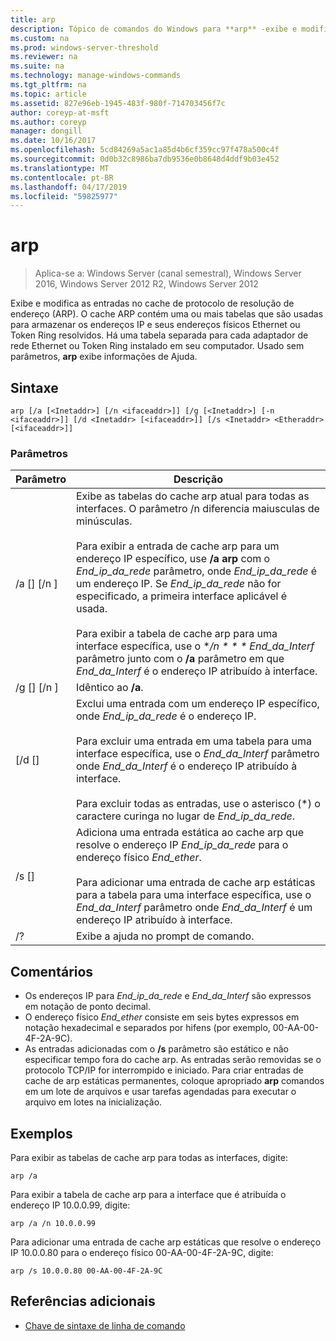 ```yaml
---
title: arp
description: Tópico de comandos do Windows para **arp** -exibe e modifica as entradas no cache de Resolution Protocol (arp) de endereço usado para armazenar endereços IP e seus endereços físicos resolvidos.
ms.custom: na
ms.prod: windows-server-threshold
ms.reviewer: na
ms.suite: na
ms.technology: manage-windows-commands
ms.tgt_pltfrm: na
ms.topic: article
ms.assetid: 827e96eb-1945-483f-980f-714703456f7c
author: coreyp-at-msft
ms.author: coreyp
manager: dongill
ms.date: 10/16/2017
ms.openlocfilehash: 5cd84269a5ac1a85d4b6cf359cc97f478a500c4f
ms.sourcegitcommit: 0d0b32c8986ba7db9536e0b8648d4ddf9b03e452
ms.translationtype: MT
ms.contentlocale: pt-BR
ms.lasthandoff: 04/17/2019
ms.locfileid: "59825977"
---
```

# <a name="arp"></a>arp

>Aplica-se a: Windows Server (canal semestral), Windows Server 2016, Windows Server 2012 R2, Windows Server 2012

Exibe e modifica as entradas no cache de protocolo de resolução de endereço (ARP). O cache ARP contém uma ou mais tabelas que são usadas para armazenar os endereços IP e seus endereços físicos Ethernet ou Token Ring resolvidos. Há uma tabela separada para cada adaptador de rede Ethernet ou Token Ring instalado em seu computador. Usado sem parâmetros, **arp** exibe informações de Ajuda.
## <a name="syntax"></a>Sintaxe
```
arp [/a [<Inetaddr>] [/n <ifaceaddr>]] [/g [<Inetaddr>] [-n <ifaceaddr>]] [/d <Inetaddr> [<ifaceaddr>]] [/s <Inetaddr> <Etheraddr> [<ifaceaddr>]]
```
### <a name="parameters"></a>Parâmetros
|Parâmetro|Descrição|
|-------|--------|
|/a [<Inetaddr>] [/n <ifaceaddr>]|Exibe as tabelas do cache arp atual para todas as interfaces. O parâmetro /n diferencia maiusculas de minúsculas.<br /><br />Para exibir a entrada de cache arp para um endereço IP específico, use **/a arp** com o *End_ip_da_rede* parâmetro, onde *End_ip_da_rede* é um endereço IP. Se *End_ip_da_rede* não for especificado, a primeira interface aplicável é usada.<br /><br />Para exibir a tabela de cache arp para uma interface específica, use o **/n * * * End_da_Interf* parâmetro junto com o **/a** parâmetro em que *End_da_Interf* é o endereço IP atribuído à interface.|
|/g [<Inetaddr>] [/n <ifaceaddr>]|Idêntico ao **/a**.|
|[/d <Inetaddr> [<ifaceaddr>]|Exclui uma entrada com um endereço IP específico, onde *End_ip_da_rede* é o endereço IP.<br /><br />Para excluir uma entrada em uma tabela para uma interface específica, use o *End_da_Interf* parâmetro onde *End_da_Interf* é o endereço IP atribuído à interface.<br /><br />Para excluir todas as entradas, use o asterisco (\*) o caractere curinga no lugar de *End_ip_da_rede*.|
|/s <Inetaddr> <Etheraddr> [<ifaceaddr>]|Adiciona uma entrada estática ao cache arp que resolve o endereço IP *End_ip_da_rede* para o endereço físico *End_ether*.<br /><br />Para adicionar uma entrada de cache arp estáticas para a tabela para uma interface específica, use o *End_da_Interf* parâmetro onde *End_da_Interf* é um endereço IP atribuído à interface.|
|/?|Exibe a ajuda no prompt de comando.|
## <a name="remarks"></a>Comentários
-   Os endereços IP para *End_ip_da_rede* e *End_da_Interf* são expressos em notação de ponto decimal.
-   O endereço físico *End_ether* consiste em seis bytes expressos em notação hexadecimal e separados por hifens (por exemplo, 00-AA-00-4F-2A-9C).
-   As entradas adicionadas com o **/s** parâmetro são estático e não especificar tempo fora do cache arp. As entradas serão removidas se o protocolo TCP/IP for interrompido e iniciado. Para criar entradas de cache de arp estáticas permanentes, coloque apropriado **arp** comandos em um lote de arquivos e usar tarefas agendadas para executar o arquivo em lotes na inicialização.
## <a name="BKMK_Examples"></a>Exemplos
Para exibir as tabelas de cache arp para todas as interfaces, digite:
```
arp /a
```
Para exibir a tabela de cache arp para a interface que é atribuída o endereço IP 10.0.0.99, digite:
```
arp /a /n 10.0.0.99
```
Para adicionar uma entrada de cache arp estáticas que resolve o endereço IP 10.0.0.80 para o endereço físico 00-AA-00-4F-2A-9C, digite:
```
arp /s 10.0.0.80 00-AA-00-4F-2A-9C 
```
## <a name="additional-references"></a>Referências adicionais
-   [Chave de sintaxe de linha de comando](command-line-syntax-key.md)
